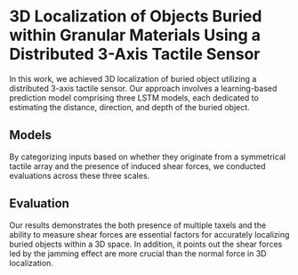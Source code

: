 # 3D Localization of Objects Buried within Granular Materials Using a Distributed 3-Axis Tactile Sensor
In this work, we achieved 3D localization of buried object utilizing a distributed 3-axis tactile sensor. Our approach involves a learning-based prediction model comprising three LSTM models, each dedicated to estimating the distance, direction, and depth of the buried object.
## Models
By categorizing inputs based on whether they originate from a symmetrical tactile array and the presence of induced shear forces, we conducted evaluations across these three scales.
## Evaluation
Our results demonstrates the both presence of multiple taxels and the ability to measure shear forces are essential factors for
accurately localizing buried objects within a 3D space. In addition, it points out the shear forces led by the jamming effect are more crucial than the normal force in 3D localization.
